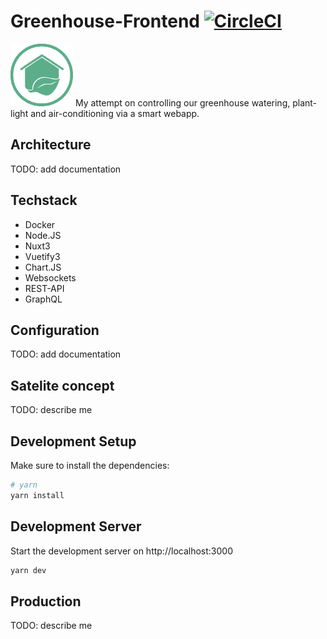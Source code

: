 # Greenhouse-Frontend [![CircleCI](https://dl.circleci.com/status-badge/img/gh/hablijack/greenhouse-frontend-nuxt3/tree/main.svg?style=shield)](https://dl.circleci.com/status-badge/redirect/gh/hablijack/greenhouse-frontend-nuxt3/tree/main)

<img src="https://raw.githubusercontent.com/hablijack/greenhouse-frontend-nuxt3/main/public/img/logo.png" height="100">
My attempt on controlling our greenhouse watering, plant-light and air-conditioning via a smart webapp.

## Architecture

TODO: add documentation

## Techstack

- Docker
- Node.JS
- Nuxt3
- Vuetify3
- Chart.JS
- Websockets
- REST-API
- GraphQL

## Configuration

TODO: add documentation

## Satelite concept

TODO: describe me

## Development Setup

Make sure to install the dependencies:

```bash
# yarn
yarn install
```

## Development Server

Start the development server on http://localhost:3000

```bash
yarn dev
```

## Production

TODO: describe me